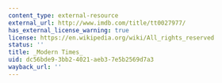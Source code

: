 ```yaml
---
content_type: external-resource
external_url: http://www.imdb.com/title/tt0027977/
has_external_license_warning: true
license: https://en.wikipedia.org/wiki/All_rights_reserved
status: ''
title: _Modern Times_
uid: dc56bde9-3bb2-4021-aeb3-7e5b2569d7a3
wayback_url: ''
---
```

